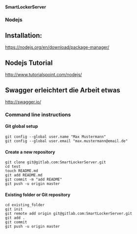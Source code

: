 #### SmartLockerServer

### Nodejs

## Installation:
https://nodejs.org/en/download/package-manager/

## Nodejs Tutorial
http://www.tutorialspoint.com/nodejs/

## Swagger erleichtert die Arbeit etwas
http://swagger.io/


### Command line instructions

#### Git global setup

```
git config --global user.name "Max Mustermann"
git config --global user.email "max.mustermann@email.de"
```
#### Create a new repository

```
git clone git@gitlab.com:SmartLockerServer.git
cd test
touch README.md
git add README.md
git commit -m "add README"
git push -u origin master
```
#### Existing folder or Git repository
```
cd existing_folder
git init
git remote add origin git@gitlab.com:SmartLockerServer.git
git add .
git commit
git push -u origin master
```
